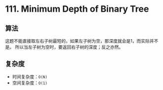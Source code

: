 # 111. Minimum Depth of Binary Tree
## 算法
这题不能直接取左右子树最短的，如果左子树为空，那深度就会是1，而实际并不是。
所以当左子树为空时，要返回右子树的深度；反之亦然。

## 复杂度
- 时间复杂度：`O(N)`
- 空间复杂度：`O(1)`

